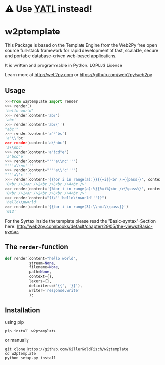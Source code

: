 # ⚠ Use [YATL](https://github.com/web2py/yatl) instead!

# w2ptemplate

This Package is based on the Template Engine from the Web2Py free open source full-stack framework for rapid development of fast, scalable, secure and portable database-driven web-based applications.

It is written and programmable in Python. LGPLv3 License

Learn more at http://web2py.com or https://github.com/web2py/web2py

## Usage

```python
>>>from w2ptemplate import render
>>> render()
'hello world'
>>> render(content='abc')
'abc'
>>> render(content='abc\'')
"abc'"
>>> render(content='a"\'bc')
'a"\\'bc'
>>> render(content='a\\nbc')
'a\\nbc'
>>> render(content='a"bcd"e')
'a"bcd"e'
>>> render(content="'''a\\nc'''")
"'''a\\nc'''"
>>> render(content="'''a\\'c'''")
"'''a\'c'''"
>>> render(content='{{for i in range(a):}}{{=i}}<br />{{pass}}', context=dict(a=5))
'0<br />1<br />2<br />3<br />4<br />'
>>> render(content='{%for i in range(a):%}{%=i%}<br />{%pass%}', context=dict(a=5),delimiters=('{%','%}'))
'0<br />1<br />2<br />3<br />4<br />'
>>> render(content="{{='''hello\\nworld'''}}")
'hello\\nworld'
>>> render(content='{{for i in range(3):\\n=i\\npass}}')
'012'
```

For the Syntax inside the template please read the "Basic-syntax"-Section here: http://web2py.com/books/default/chapter/29/05/the-views#Basic-syntax

## The `render`-function

```python
def render(content="hello world",
           stream=None,
           filename=None,
           path=None,
           context={},
           lexers={},
           delimiters=('{{', '}}'),
           writer='response.write'
           ):
```

## Installation

using pip
```
pip install w2ptemplate
```
or manually
```
git clone https://github.com/KillerGoldFisch/w2ptemplate
cd w2ptemplate
python setup.py install
```
